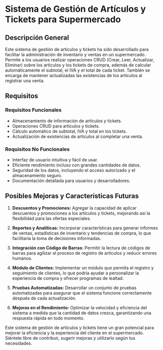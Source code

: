# Sistema de Gestión de Artículos y Tickets para Supermercado

## Descripción General

Este sistema de gestión de artículos y tickets ha sido desarrollado para facilitar la administración de inventario y ventas en un supermercado. Permite a los usuarios realizar operaciones CRUD (Crear, Leer, Actualizar, Eliminar) sobre los artículos y los tickets de compra, además de calcular automáticamente el subtotal, el IVA y el total de cada ticket. También se encarga de mantener actualizadas las existencias de los artículos al registrar una venta.

## Requisitos

### Requisitos Funcionales

- Almacenamiento de información de artículos y tickets.
- Operaciones CRUD para artículos y tickets.
- Cálculo automático de subtotal, IVA y total en los tickets.
- Actualización de existencias de artículos al completar una venta.

### Requisitos No Funcionales

- Interfaz de usuario intuitiva y fácil de usar.
- Eficiente rendimiento incluso con grandes cantidades de datos.
- Seguridad de los datos, incluyendo el acceso autorizado y el almacenamiento seguro.
- Documentación detallada para usuarios y desarrolladores.

## Posibles Mejoras y Características Futuras

1. **Descuentos y Promociones:** Agregar la capacidad de aplicar descuentos y promociones a los artículos y tickets, mejorando así la flexibilidad para las ofertas especiales.

2. **Reportes y Analíticas:** Incorporar características para generar informes de ventas, estadísticas de inventario y tendencias de compra, lo que facilitaría la toma de decisiones informadas.

3. **Integración con Código de Barras:** Permitir la lectura de códigos de barras para agilizar el proceso de registro de artículos y reducir errores humanos.

4. **Módulo de Clientes:** Implementar un módulo que permita el registro y seguimiento de clientes, lo que podría ayudar a personalizar la experiencia de compra y ofrecer programas de lealtad.

5. **Pruebas Automatizadas:** Desarrollar un conjunto de pruebas automatizadas para asegurar que el sistema funcione correctamente después de cada actualización.

6. **Mejoras en el Rendimiento:** Optimizar la velocidad y eficiencia del sistema a medida que la cantidad de datos crezca, garantizando una respuesta rápida en todo momento.

Este sistema de gestión de artículos y tickets tiene un gran potencial para mejorar la eficiencia y la experiencia del cliente en el supermercado. Siéntete libre de contribuir, sugerir mejoras y utilizarlo según tus necesidades.
